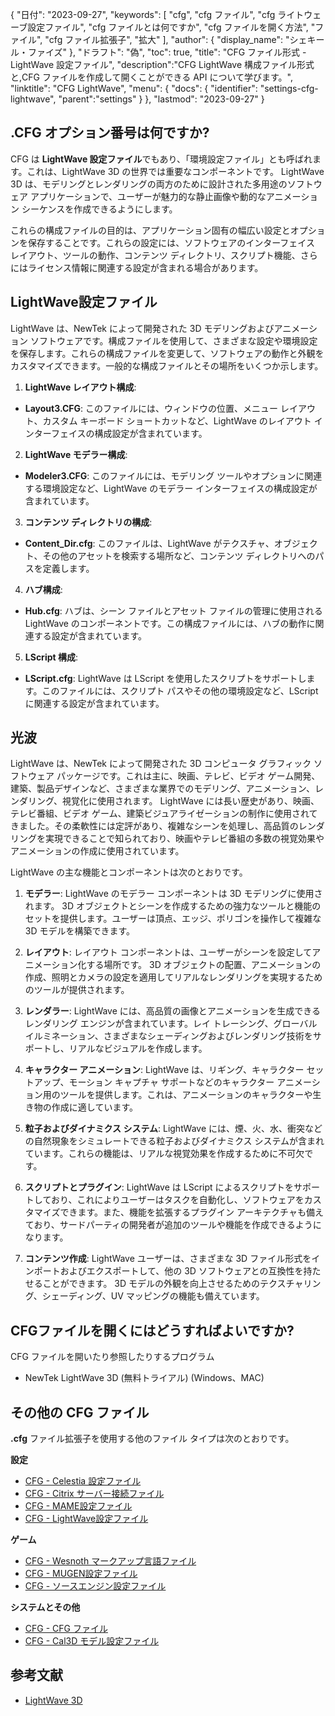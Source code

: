 {
"日付": "2023-09-27",
  "keywords": [
"cfg",
"cfg ファイル",
"cfg ライトウェーブ設定ファイル",
"cfg ファイルとは何ですか",
"cfg ファイルを開く方法",
"ファイル",
"cfg ファイル拡張子",
"拡大"
],
  "author": {
"display_name": "シェキール・ファイズ"
},
"ドラフト": "偽",
"toc": true,
"title": "CFG ファイル形式 - LightWave 設定ファイル",
  "description":"CFG LightWave 構成ファイル形式と,CFG ファイルを作成して開くことができる API について学びます。",
"linktitle": "CFG LightWave",
  "menu": {
    "docs": {
      "identifier": "settings-cfg-lightwave",
"parent":"settings"
}
},
"lastmod": "2023-09-27"
}

## .CFG オプション番号は何ですか?

CFG は **LightWave 設定ファイル**でもあり、「環境設定ファイル」とも呼ばれます。これは、LightWave 3D の世界では重要なコンポーネントです。 LightWave 3D は、モデリングとレンダリングの両方のために設計された多用途のソフトウェア アプリケーションで、ユーザーが魅力的な静止画像や動的なアニメーション シーケンスを作成できるようにします。

これらの構成ファイルの目的は、アプリケーション固有の幅広い設定とオプションを保存することです。これらの設定には、ソフトウェアのインターフェイス レイアウト、ツールの動作、コンテンツ ディレクトリ、スクリプト機能、さらにはライセンス情報に関連する設定が含まれる場合があります。

## LightWave設定ファイル

LightWave は、NewTek によって開発された 3D モデリングおよびアニメーション ソフトウェアです。構成ファイルを使用して、さまざまな設定や環境設定を保存します。これらの構成ファイルを変更して、ソフトウェアの動作と外観をカスタマイズできます。一般的な構成ファイルとその場所をいくつか示します。

1. **LightWave レイアウト構成**:
    












- **Layout3.CFG**: このファイルには、ウィンドウの位置、メニュー レイアウト、カスタム キーボード ショートカットなど、LightWave のレイアウト インターフェイスの構成設定が含まれています。

2. **LightWave モデラー構成**:
    












- **Modeler3.CFG**: このファイルには、モデリング ツールやオプションに関連する環境設定など、LightWave のモデラー インターフェイスの構成設定が含まれています。

3. **コンテンツ ディレクトリの構成**:
    












- **Content_Dir.cfg**: このファイルは、LightWave がテクスチャ、オブジェクト、その他のアセットを検索する場所など、コンテンツ ディレクトリへのパスを定義します。

4. **ハブ構成**:
    












- **Hub.cfg**: ハブは、シーン ファイルとアセット ファイルの管理に使用される LightWave のコンポーネントです。この構成ファイルには、ハブの動作に関連する設定が含まれています。

5. **LScript 構成**:
    












- **LScript.cfg**: LightWave は LScript を使用したスクリプトをサポートします。このファイルには、スクリプト パスやその他の環境設定など、LScript に関連する設定が含まれています。

## 光波

LightWave は、NewTek によって開発された 3D コンピュータ グラフィック ソフトウェア パッケージです。これは主に、映画、テレビ、ビデオ ゲーム開発、建築、製品デザインなど、さまざまな業界でのモデリング、アニメーション、レンダリング、視覚化に使用されます。 LightWave には長い歴史があり、映画、テレビ番組、ビデオ ゲーム、建築ビジュアライゼーションの制作に使用されてきました。その柔軟性には定評があり、複雑なシーンを処理し、高品質のレンダリングを実現できることで知られており、映画やテレビ番組の多数の視覚効果やアニメーションの作成に使用されています。

LightWave の主な機能とコンポーネントは次のとおりです。

1. **モデラー**: LightWave のモデラー コンポーネントは 3D モデリングに使用されます。 3D オブジェクトとシーンを作成するための強力なツールと機能のセットを提供します。ユーザーは頂点、エッジ、ポリゴンを操作して複雑な 3D モデルを構築できます。
    












2. **レイアウト**: レイアウト コンポーネントは、ユーザーがシーンを設定してアニメーション化する場所です。 3D オブジェクトの配置、アニメーションの作成、照明とカメラの設定を適用してリアルなレンダリングを実現するためのツールが提供されます。
    












3. **レンダラー**: LightWave には、高品質の画像とアニメーションを生成できるレンダリング エンジンが含まれています。レイ トレーシング、グローバル イルミネーション、さまざまなシェーディングおよびレンダリング技術をサポートし、リアルなビジュアルを作成します。
    












4. **キャラクター アニメーション**: LightWave は、リギング、キャラクター セットアップ、モーション キャプチャ サポートなどのキャラクター アニメーション用のツールを提供します。これは、アニメーションのキャラクターや生き物の作成に適しています。
    












5. **粒子およびダイナミクス システム**: LightWave には、煙、火、水、衝突などの自然現象をシミュレートできる粒子およびダイナミクス システムが含まれています。これらの機能は、リアルな視覚効果を作成するために不可欠です。
    












6. **スクリプトとプラグイン**: LightWave は LScript によるスクリプトをサポートしており、これによりユーザーはタスクを自動化し、ソフトウェアをカスタマイズできます。また、機能を拡張するプラグイン アーキテクチャも備えており、サードパーティの開発者が追加のツールや機能を作成できるようになります。
    












7. **コンテンツ作成**: LightWave ユーザーは、さまざまな 3D ファイル形式をインポートおよびエクスポートして、他の 3D ソフトウェアとの互換性を持たせることができます。 3D モデルの外観を向上させるためのテクスチャリング、シェーディング、UV マッピングの機能も備えています。
    












## CFGファイルを開くにはどうすればよいですか?

CFG ファイルを開いたり参照したりするプログラム

- NewTek LightWave 3D (無料トライアル) (Windows、MAC)

## その他の CFG ファイル

**.cfg** ファイル拡張子を使用する他のファイル タイプは次のとおりです。

**設定**
- [CFG - Celestia 設定ファイル](/ja/settings/cfg-celestia/)
- [CFG - Citrix サーバー接続ファイル](/ja/settings/cfg-citrix/)
- [CFG - MAME設定ファイル](/ja/settings/cfg-mame/)
- [CFG - LightWave設定ファイル](/ja/settings/cfg-lightwave/)

**ゲーム**
- [CFG - Wesnoth マークアップ言語ファイル](/ja/game/cfg-wesnoth/)
- [CFG - MUGEN設定ファイル](/ja/game/cfg-mugen/)
- [CFG - ソースエンジン設定ファイル](/ja/game/cfg-sourceengine/)

**システムとその他**
- [CFG - CFG ファイル](/ja/system/cfg/)
- [CFG - Cal3D モデル設定ファイル](/ja/misc/cfg-cal3d/)

## 参考文献
* [LightWave 3D](https://en.wikipedia.org/wiki/LightWave_3D)
